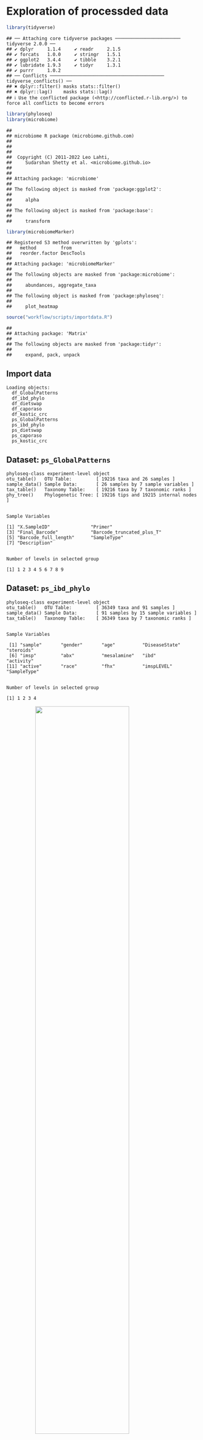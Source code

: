 # Exploration of processded data


```r
library(tidyverse)
```

```
## ── Attaching core tidyverse packages ──────────────────────── tidyverse 2.0.0 ──
## ✔ dplyr     1.1.4     ✔ readr     2.1.5
## ✔ forcats   1.0.0     ✔ stringr   1.5.1
## ✔ ggplot2   3.4.4     ✔ tibble    3.2.1
## ✔ lubridate 1.9.3     ✔ tidyr     1.3.1
## ✔ purrr     1.0.2     
## ── Conflicts ────────────────────────────────────────── tidyverse_conflicts() ──
## ✖ dplyr::filter() masks stats::filter()
## ✖ dplyr::lag()    masks stats::lag()
## ℹ Use the conflicted package (<http://conflicted.r-lib.org/>) to force all conflicts to become errors
```

```r
library(phyloseq)
library(microbiome)
```

```
## 
## microbiome R package (microbiome.github.com)
##     
## 
## 
##  Copyright (C) 2011-2022 Leo Lahti, 
##     Sudarshan Shetty et al. <microbiome.github.io>
## 
## 
## Attaching package: 'microbiome'
## 
## The following object is masked from 'package:ggplot2':
## 
##     alpha
## 
## The following object is masked from 'package:base':
## 
##     transform
```

```r
library(microbiomeMarker)
```

```
## Registered S3 method overwritten by 'gplots':
##   method         from     
##   reorder.factor DescTools
## 
## Attaching package: 'microbiomeMarker'
## 
## The following objects are masked from 'package:microbiome':
## 
##     abundances, aggregate_taxa
## 
## The following object is masked from 'package:phyloseq':
## 
##     plot_heatmap
```

```r
source("workflow/scripts/importdata.R")
```

```
## 
## Attaching package: 'Matrix'
## 
## The following objects are masked from 'package:tidyr':
## 
##     expand, pack, unpack
```


## Import data

```
Loading objects:
  df_GlobalPatterns
  df_ibd_phylo
  df_dietswap
  df_caporaso
  df_kostic_crc
  ps_GlobalPatterns
  ps_ibd_phylo
  ps_dietswap
  ps_caporaso
  ps_kostic_crc
```


## Dataset: `ps_GlobalPatterns`

```
phyloseq-class experiment-level object
otu_table()   OTU Table:         [ 19216 taxa and 26 samples ]
sample_data() Sample Data:       [ 26 samples by 7 sample variables ]
tax_table()   Taxonomy Table:    [ 19216 taxa by 7 taxonomic ranks ]
phy_tree()    Phylogenetic Tree: [ 19216 tips and 19215 internal nodes ]
```

```

Sample Variables
```

```
[1] "X.SampleID"               "Primer"                  
[3] "Final_Barcode"            "Barcode_truncated_plus_T"
[5] "Barcode_full_length"      "SampleType"              
[7] "Description"             
```

```

Number of levels in selected group
```

```
[1] 1 2 3 4 5 6 7 8 9
```

## Dataset: `ps_ibd_phylo`

```
phyloseq-class experiment-level object
otu_table()   OTU Table:         [ 36349 taxa and 91 samples ]
sample_data() Sample Data:       [ 91 samples by 15 sample variables ]
tax_table()   Taxonomy Table:    [ 36349 taxa by 7 taxonomic ranks ]
```

```

Sample Variables
```

```
 [1] "sample"       "gender"       "age"          "DiseaseState" "steroids"    
 [6] "imsp"         "abx"          "mesalamine"   "ibd"          "activity"    
[11] "active"       "race"         "fhx"          "imspLEVEL"    "SampleType"  
```

```

Number of levels in selected group
```

```
[1] 1 2 3 4
```


<img src="02_explore_processed_data_files/figure-html/unnamed-chunk-4-1.png" width="70%" style="display: block; margin: auto;" />

## Dataset: `ps_dietswap`

```
phyloseq-class experiment-level object
otu_table()   OTU Table:         [ 130 taxa and 222 samples ]
sample_data() Sample Data:       [ 222 samples by 8 sample variables ]
tax_table()   Taxonomy Table:    [ 130 taxa by 3 taxonomic ranks ]
```

```

Sample Variables
```

```
[1] "subject"                "sex"                    "nationality"           
[4] "group"                  "sample"                 "timepoint"             
[7] "timepoint.within.group" "bmi_group"             
```

```

Number of levels in nationality
```

```
[1] 1 2
```

```

Number of levels in group
```

```
[1] 1 2 3
```


<img src="02_explore_processed_data_files/figure-html/unnamed-chunk-6-1.png" width="70%" style="display: block; margin: auto;" />

<img src="02_explore_processed_data_files/figure-html/dietswap-1.png" width="70%" style="display: block; margin: auto;" />





## Dataset: `ps_caporaso`

```
phyloseq-class experiment-level object
otu_table()   OTU Table:         [ 3426 taxa and 34 samples ]
sample_data() Sample Data:       [ 34 samples by 8 sample variables ]
tax_table()   Taxonomy Table:    [ 3426 taxa by 7 taxonomic ranks ]
phy_tree()    Phylogenetic Tree: [ 3426 tips and 3424 internal nodes ]
```

```

Sample Variables
```

```
[1] "SampleType"               "Year"                    
[3] "Month"                    "Day"                     
[5] "Subject"                  "ReportedAntibioticUsage" 
[7] "DaysSinceExperimentStart" "Description"             
```

```

Number of levels in selected group
```

```
[1] 1 2 3 4
```


<img src="02_explore_processed_data_files/figure-html/ps_caporaso_heatmap-1.png" width="70%" style="display: block; margin: auto;" />


<img src="02_explore_processed_data_files/figure-html/unnamed-chunk-9-1.png" width="70%" style="display: block; margin: auto;" />
<img src="02_explore_processed_data_files/figure-html/ps_caporaso_cladogram-1.png" width="70%" style="display: block; margin: auto;" />


## Dataset: `ps_kostic_crc`

```
phyloseq-class experiment-level object
otu_table()   OTU Table:         [ 2505 taxa and 177 samples ]
sample_data() Sample Data:       [ 177 samples by 71 sample variables ]
tax_table()   Taxonomy Table:    [ 2505 taxa by 7 taxonomic ranks ]
```

```

Sample Variables
```

```
 [1] "X.SampleID"                    "BarcodeSequence"              
 [3] "LinkerPrimerSequence"          "NECROSIS_PERCENT"             
 [5] "TARGET_SUBFRAGMENT"            "ASSIGNED_FROM_GEO"            
 [7] "EXPERIMENT_CENTER"             "TITLE"                        
 [9] "RUN_PREFIX"                    "AGE"                          
[11] "NORMAL_EQUIVALENT_PERCENT"     "FIBROBLAST_AND_VESSEL_PERCENT"
[13] "DEPTH"                         "TREATMENT"                    
[15] "AGE_AT_DIAGNOSIS"              "COMMON_NAME"                  
[17] "HOST_COMMON_NAME"              "BODY_SITE"                    
[19] "ELEVATION"                     "REPORTS_RECEIVED"             
[21] "CEA"                           "PCR_PRIMERS"                  
[23] "COLLECTION_DATE"               "ALTITUDE"                     
[25] "ENV_BIOME"                     "SEX"                          
[27] "PLATFORM"                      "RACE"                         
[29] "BSP_DIAGNOSIS"                 "STUDY_CENTER"                 
[31] "COUNTRY"                       "CHEMOTHERAPY"                 
[33] "YEAR_OF_DEATH"                 "ETHNICITY"                    
[35] "ANONYMIZED_NAME"               "TAXON_ID"                     
[37] "SAMPLE_CENTER"                 "SAMP_SIZE"                    
[39] "YEAR_OF_BIRTH"                 "ORIGINAL_DIAGNOSIS"           
[41] "AGE_UNIT"                      "STUDY_ID"                     
[43] "EXPERIMENT_DESIGN_DESCRIPTION" "Description_duplicate"        
[45] "DIAGNOSIS"                     "BODY_HABITAT"                 
[47] "SEQUENCING_METH"               "RUN_DATE"                     
[49] "HISTOLOGIC_GRADE"              "LONGITUDE"                    
[51] "ENV_MATTER"                    "TARGET_GENE"                  
[53] "ENV_FEATURE"                   "KEY_SEQ"                      
[55] "BODY_PRODUCT"                  "TUMOR_PERCENT"                
[57] "LIBRARY_CONSTRUCTION_PROTOCOL" "REGION"                       
[59] "RUN_CENTER"                    "TUMOR_TYPE"                   
[61] "BSP_NOTES"                     "RADIATION_THERAPY"            
[63] "INFLAMMATION_PERCENT"          "HOST_SUBJECT_ID"              
[65] "PC3"                           "LATITUDE"                     
[67] "OSH_DIAGNOSIS"                 "STAGE"                        
[69] "PRIMARY_DISEASE"               "HOST_TAXID"                   
[71] "Description"                  
```

```

Number of levels in DIAGNOSIS
```

```
[1] 1 2
```

<img src="02_explore_processed_data_files/figure-html/ps_kostic_crc_heatmap-1.png" width="70%" style="display: block; margin: auto;" />



<img src="02_explore_processed_data_files/figure-html/ps_kostic_crc_cladogram-1.png" width="70%" style="display: block; margin: auto;" />


<img src="02_explore_processed_data_files/figure-html/unnamed-chunk-10-1.png" width="70%" style="display: block; margin: auto;" />


<img src="02_explore_processed_data_files/figure-html/unconstrained_aitchison_pca-1.png" width="70%" style="display: block; margin: auto;" />

```
           Df  SumOfSqs         R2        F Pr(>F)
bmi_group   2  104.0678 0.04177157 4.773379   0.01
Residual  219 2387.2862 0.95822843       NA     NA
Total     221 2491.3540 1.00000000       NA     NA
```

```
psExtra info:
tax_agg = "Family" tax_trans = "identity" dist_method = "aitchison" 
```




<img src="02_explore_processed_data_files/figure-html/unnamed-chunk-13-1.png" width="70%" style="display: block; margin: auto;" />



## Plot ggtree cladogram



```
Loading objects:
  df_GlobalPatterns
  df_ibd_phylo
  df_dietswap
  df_caporaso
  df_kostic_crc
  ps_GlobalPatterns
  ps_ibd_phylo
  ps_dietswap
  ps_caporaso
  ps_kostic_crc
```




## Getting `otutable` from phyloseq


## Getting Bray-`Curtis` distances
<img src="02_explore_processed_data_files/figure-html/braydist-1.png" width="70%" style="display: block; margin: auto;" />

## Getting `Jaccard` distances
<img src="02_explore_processed_data_files/figure-html/jaccarddist-1.png" width="70%" style="display: block; margin: auto;" /><img src="02_explore_processed_data_files/figure-html/jaccarddist-2.png" width="70%" style="display: block; margin: auto;" />

